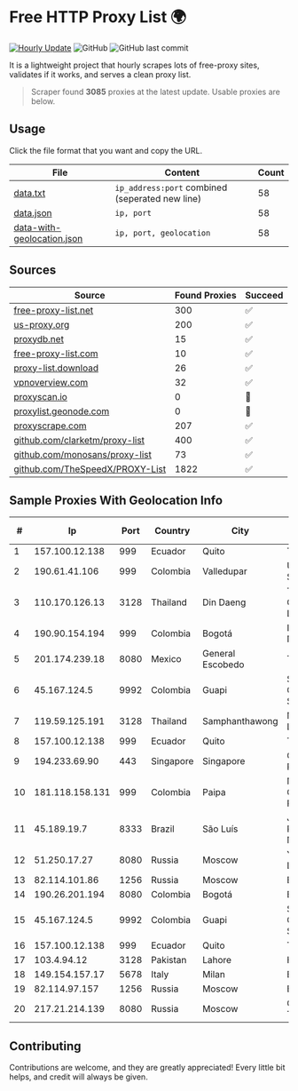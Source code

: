 
# Free HTTP Proxy List 🌍

[![Hourly Update](https://github.com/mertguvencli/http-proxy-list/actions/workflows/main.yml/badge.svg?branch=main)](https://github.com/mertguvencli/http-proxy-list/actions/workflows/main.yml)
![GitHub](https://img.shields.io/github/license/mertguvencli/http-proxy-list)
![GitHub last commit](https://img.shields.io/github/last-commit/mertguvencli/http-proxy-list)

It is a lightweight project that hourly scrapes lots of free-proxy sites, validates if it works, and serves a clean proxy list.


> Scraper found **3085** proxies at the latest update. Usable proxies are below.

## Usage

Click the file format that you want and copy the URL.


|File|Content|Count|
|----|-------|-----|
|[data.txt](https://raw.githubusercontent.com/mertguvencli/http-proxy-list/main/proxy-list/data.txt)|`ip_address:port` combined (seperated new line)|58|
|[data.json](https://raw.githubusercontent.com/mertguvencli/http-proxy-list/main/proxy-list/data.json)|`ip, port`|58|
|[data-with-geolocation.json](https://raw.githubusercontent.com/mertguvencli/http-proxy-list/main/proxy-list/data-with-geolocation.json)|`ip, port, geolocation`|58|

## Sources

|Source|Found Proxies|Succeed|
|------|-------------|-------|
|[free-proxy-list.net](https://free-proxy-list.net)|300|✅|
|[us-proxy.org](https://www.us-proxy.org)|200|✅|
|[proxydb.net](http://proxydb.net)|15|✅|
|[free-proxy-list.com](https://free-proxy-list.com/?page=&port=&type%5B%5D=http&type%5B%5D=https&up_time=0&search=Search)|10|✅|
|[proxy-list.download](https://www.proxy-list.download/HTTP)|26|✅|
|[vpnoverview.com](https://vpnoverview.com/privacy/anonymous-browsing/free-proxy-servers)|32|✅|
|[proxyscan.io](https://www.proxyscan.io)|0|🚫|
|[proxylist.geonode.com](https://proxylist.geonode.com/api/proxy-list?limit=300&page=1&sort_by=lastChecked&sort_type=desc&protocols=http,https)|0|🚫|
|[proxyscrape.com](https://api.proxyscrape.com/v2/?request=displayproxies&protocol=http&timeout=10000&country=all&ssl=all&anonymity=all)|207|✅|
|[github.com/clarketm/proxy-list](https://raw.githubusercontent.com/clarketm/proxy-list/master/proxy-list-raw.txt)|400|✅|
|[github.com/monosans/proxy-list](https://raw.githubusercontent.com/monosans/proxy-list/main/proxies/http.txt)|73|✅|
|[github.com/TheSpeedX/PROXY-List](https://raw.githubusercontent.com/TheSpeedX/PROXY-List/master/http.txt)|1822|✅|


## Sample Proxies With Geolocation Info

|#|Ip|Port|Country|City|Internet Service Provider|
|-|--|----|-------|----|-------------------------|
|1|157.100.12.138|999|Ecuador|Quito|Telconet S.A|
|2|190.61.41.106|999|Colombia|Valledupar|Ufinet Panama S.A.|
|3|110.170.126.13|3128|Thailand|Din Daeng|True Internet Corporation CO. Ltd.|
|4|190.90.154.194|999|Colombia|Bogotá|InterNexa Global Network|
|5|201.174.239.18|8080|Mexico|General Escobedo|Transtelco Inc|
|6|45.167.124.5|9992|Colombia|Guapi|Sepcom Comunicaciones SAS|
|7|119.59.125.191|3128|Thailand|Samphanthawong|Metrabyte Co., Ltd|
|8|157.100.12.138|999|Ecuador|Quito|Telconet S.A|
|9|194.233.69.90|443|Singapore|Singapore|Contabo Asia Private Limited|
|10|181.118.158.131|999|Colombia|Paipa|Media Commerce Partners S.A|
|11|45.189.19.7|8333|Brazil|São Luís|Jose Ribamar Pereira Junior - ME|
|12|51.250.17.27|8080|Russia|Moscow|Yandex.Cloud LLC|
|13|82.114.101.86|1256|Russia|Moscow|Enforta-MSK|
|14|190.26.201.194|8080|Colombia|Bogotá|ETB - Colombia|
|15|45.167.124.5|9992|Colombia|Guapi|Sepcom Comunicaciones SAS|
|16|157.100.12.138|999|Ecuador|Quito|Telconet S.A|
|17|103.4.94.12|3128|Pakistan|Lahore|HEC|
|18|149.154.157.17|5678|Italy|Milan|EDIS|
|19|82.114.97.157|1256|Russia|Moscow|Enforta-MSK|
|20|217.21.214.139|8080|Russia|Moscow|OOO TRANSTELECOM|



## Contributing

Contributions are welcome, and they are greatly appreciated! Every
little bit helps, and credit will always be given.

